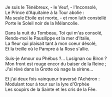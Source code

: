 Je suis le Ténébreux, - le Veuf, - l'Inconsolé,    
Le Prince d'Aquitaine à la Tour abolie :    
Ma seule Etoile est morte, - et mon luth constellé    
Porte le Soleil noir de la Mélancolie.    
    
Dans la nuit du Tombeau, Toi qui m'as consolé,    
Rends-moi le Pausilippe et la mer d'Italie,    
La fleur qui plaisait tant à mon coeur désolé,    
Et la treille où le Pampre à la Rose s'allie.    
    
Suis-je Amour ou Phébus ?... Lusignan ou Biron ?    
Mon front est rouge encor du baiser de la Reine ;    
J'ai rêvé dans la Grotte où nage la sirène...    
    
Et j'ai deux fois vainqueur traversé l'Achéron :    
Modulant tour à tour sur la lyre d'Orphée    
Les soupirs de la Sainte et les cris de la Fée.     
